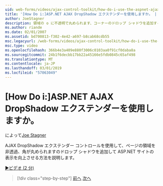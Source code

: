 ```yaml
---
uid: web-forms/videos/ajax-control-toolkit/how-do-i-use-the-aspnet-ajax-dropshadow-extender
title: '[How Do i:]ASP.NET AJAX DropShadow エクステンダーを使用しますか。 | Microsoft Docs'
author: JoeStagner
description: 領域の o に不透明で丸められます、コーナーのドロップ シャドウを追加する AJAX DropShadow エクステンダー コントロールを使用して ASP.NET サイトの表示を向上させる方法を説明してください.
ms.author: riande
ms.date: 02/01/2007
ms.assetid: bd700813-f302-4e42-a697-b8cab68cdb55
msc.legacyurl: /web-forms/videos/ajax-control-toolkit/how-do-i-use-the-aspnet-ajax-dropshadow-extender
msc.type: video
ms.openlocfilehash: 366b4e3a409e880f3006c0103aa0f91cf0daba8a
ms.sourcegitcommit: 24b1f6decbb17bb22a45166e5fdb0845c65af498
ms.translationtype: MT
ms.contentlocale: ja-JP
ms.lasthandoff: 03/01/2019
ms.locfileid: "57063049"
---
```

<a name="how-do-i-use-the-aspnet-ajax-dropshadow-extender"></a>[How Do i:]ASP.NET AJAX DropShadow エクステンダーを使用しますか。
====================
によって[Joe Stagner](https://github.com/JoeStagner)

AJAX DropShadow エクステンダー コントロールを使用して、ページの領域を非透過、角が丸められますのドロップ シャドウを追加して ASP.NET サイトの表示を向上させる方法を説明します。

[&#9654;ビデオ (2 分)](https://channel9.msdn.com/Blogs/ASP-NET-Site-Videos/how-do-i-use-the-aspnet-ajax-dropshadow-extender)

> [!div class="step-by-step"]
> [前へ](how-do-i-use-the-aspnet-ajax-togglebutton-extender.md)
> [次へ](how-do-i-use-the-aspnet-ajax-passwordstrength-extender.md)
